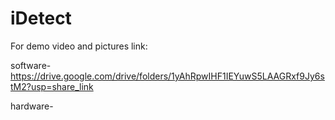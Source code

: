 # iDetect

For demo video and pictures link:

software- https://drive.google.com/drive/folders/1yAhRpwIHF1IEYuwS5LAAGRxf9Jy6stM2?usp=share_link

hardware- 

